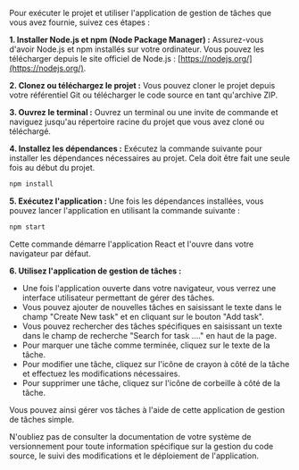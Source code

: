 Pour exécuter le projet et utiliser l'application de gestion de tâches que vous avez fournie, suivez ces étapes :

**1. Installer Node.js et npm (Node Package Manager) :**
   Assurez-vous d'avoir Node.js et npm installés sur votre ordinateur. Vous pouvez les télécharger depuis le site officiel de Node.js : [https://nodejs.org/](https://nodejs.org/).

**2. Clonez ou téléchargez le projet :**
   Vous pouvez cloner le projet depuis votre référentiel Git ou télécharger le code source en tant qu'archive ZIP.

**3. Ouvrez le terminal :**
   Ouvrez un terminal ou une invite de commande et naviguez jusqu'au répertoire racine du projet que vous avez cloné ou téléchargé.

**4. Installez les dépendances :**
   Exécutez la commande suivante pour installer les dépendances nécessaires au projet. Cela doit être fait une seule fois au début du projet.

   ```bash
   npm install
   ```

**5. Exécutez l'application :**
   Une fois les dépendances installées, vous pouvez lancer l'application en utilisant la commande suivante :

   ```bash
   npm start
   ```

   Cette commande démarre l'application React et l'ouvre dans votre navigateur par défaut.

**6. Utilisez l'application de gestion de tâches :**
   - Une fois l'application ouverte dans votre navigateur, vous verrez une interface utilisateur permettant de gérer des tâches.
   - Vous pouvez ajouter de nouvelles tâches en saisissant le texte dans le champ "Create New task" et en cliquant sur le bouton "Add task".
   - Vous pouvez rechercher des tâches spécifiques en saisissant un texte dans le champ de recherche "Search for task ...." en haut de la page.
   - Pour marquer une tâche comme terminée, cliquez sur le texte de la tâche.
   - Pour modifier une tâche, cliquez sur l'icône de crayon à côté de la tâche et effectuez les modifications nécessaires.
   - Pour supprimer une tâche, cliquez sur l'icône de corbeille à côté de la tâche.

Vous pouvez ainsi gérer vos tâches à l'aide de cette application de gestion de tâches simple.

N'oubliez pas de consulter la documentation de votre système de versionnement pour toute information spécifique sur la gestion du code source, le suivi des modifications et le déploiement de l'application.

   

   
